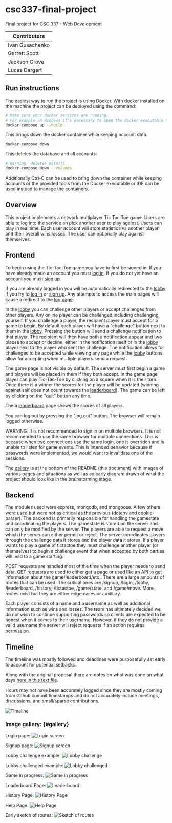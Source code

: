 # csc337-final-project
Final project for CSC 337 - Web Development

| Contributors      |
| ----------------- |
| Ivan Gusachenko   |
| Garrett Scott |
| Jackson Grove |
| Lucas Dargert |
## Run instructions
The easiest way to run the project is using Docker. With docker installed on the machine the project can be deployed using the command:
```bash
# Make sure your docker services are running.
# For example on Windows it's necessary to open the docker executable to start the service and avoid errors.
docker-compose up --build
```
This brings down the docker container while keeping account data.
```bash
docker-compose down
```
This deletes the database and all accounts:
```bash
# Warning, deletes data!!!
docker-compose down --volumes
```
Additionally Ctrl-C can be used to bring down the container while keeping accounts or the provided tools from the Docker executable or IDE can be used instead to manage the containers.

## Overview
This project implements a network multiplayer Tic Tac Toe game. Users are able to log into the service an pick another user to play against. Users can play in real time. Each user account will store statistics vs another player and their overall wins:losses. The user can optionally play against themselves.

## Frontend
<p>
    To begin using the Tic-Tac-Toe game you have to first be signed in. If you have already made an account you must <a href='public/login.html'>log in</a>. If you do not yet have an account you must <a href="public/signup.html">sign up</a>.
</p>
<p>
    If you are already logged in you will be automatically redirected to the <a href="public/lobby.html">lobby</a> if you try to <a href='public/login.html'>log in</a> or <a href="public/signup.html">sign up</a>. Any attempts to access the main pages will cause a redirect to the <a href='public/login.html'>log page</a>.
</p>
<p>
    In the <a href="public/lobby.html">lobby</a> you can challenge other players or accept challenges from other players. Any online player can be challenged including challenging yourself. If you challenge a player, the recipient player must accept for a game to begin. By default each player will have a "challenge" button next to them in the <a href="public/lobby.html">lobby</a>. Pressing the button will send a challenge notification to that player. The recipient will then have both a notification appear and two places to accept or decline, either in the notification itself or in the <a href="public/lobby.html">lobby</a> player next to the player who sent the challenge. The notification allows for challenges to be accepted while viewing any page while the <a href="public/lobby.html">lobby</a> buttons allow for accepting when multiple players send a request.
</p>
<p>
    The game page is not visible by default. The server must first begin a game and players will be placed in them if they both accept. In the game page player can play Tic-Tac-Toe by clicking on a square when it is their turn. Once there is a winner the scores for the player will be updated (winning against self does not count towards the <a href="public/leaderboard.html">leaderboard</a>). The game can be left by clicking on the "quit" button any time.
</p>
<p>
    The a <a href="public/leaderboard.html">leaderboard</a> page shows the scores of all players.
</p>
<p>
    You can log out by pressing the "log out" button. The browser will remain logged otherwise.
</p>
<p>
    WARNING: It is not recommended to sign in on multiple browsers. It is not recommended to use the same browser for multiple connections. This is because when two connections use the same login, one is overriden and is unable to listen for game events. This is intended behavior because if passwords were implemented, we would want to invalidate one of the sessions.
</p>

The [gallery](#gallery) is at the bottom of the README (this document) with images of various pages and situations as well as an early diagram drawn of what the project should look like in the brainstorming stage.

## Backend

The modules used were express, mongodb, and mongoose. A few others were used but were not as critical as the previous (dotenv and cookie-parser). The backend is primarily responsible for handling the gamestate and coordinating the players. The gamestate is stored on the server and can only be modified by the server. The players are able to request a move which the server can either permit or reject. The server coordinates players through the challenge data it stores and the player data it stores. If a player wants to play a game of tictactoe they must challenge another player (or themselves) to begin a challenge event that when accepted by both parties will lead to a game starting.

POST requests are handled most of the time when the player needs to send data. GET requests are used to either get a page or used like an API to get information about the game/leaderboard/etc.. There are a large amounts of routes that can be used. The critical ones are /signup, /login, /lobby, /leaderboard, /history, /tictactoe, /game/state, and /game/move. More routes exist but they are either edge cases or auxiliary.

Each player consists of a name and a username as well as additional information such as wins and losses. The team has ultimately decided we do not wish to continue supporting passwords so clients are expected to be honest when it comes to their username. However, if they do not provide a valid username the server will reject requests if an action requires permission.

## Timeline

The timeline was mostly followed and deadlines were purposefully set early to account for potential setbacks.

Along with the original proposal there are notes on what was done on what days <a href="docs/hoursLogIvan.txt">here in this text file</a>.

Hours may not have been accurately logged since they are mostly coming from Github commit timestamps and do not accurately include meetings, discussions, and small/sparse contributions.

![Timeline](docs/timeline.png)

### Image gallery: {#gallery}

Login page:
![Login screen](docs/loginPage.png)

Signup page:
![Signup screen](docs/signupPage.png)

Lobby challenge example:
![Lobby challenge](docs/challengePage.png)

Lobby challenged example:
![Lobby challenged](docs/challengedPage.png)

Game in progress:
![Game in progress](docs/gamePage.png)

Leaderboard Page:
![Leaderboard](docs/leaderboardPage.png)

History Page:
![History Page](docs/historyPage.png)

Help Page:
![Help Page](docs/helpPage.png)

Early sketch of routes:
![Sketch of routes](docs/11-24_routeDiagram.png)
